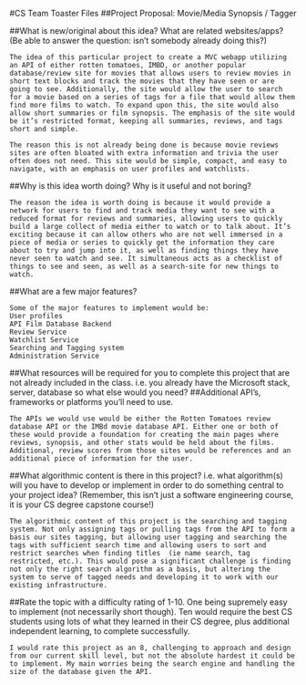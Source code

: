#CS Team Toaster Files
##Project Proposal: Movie/Media Synopsis / Tagger


##What is new/original about this idea? What are related websites/apps? (Be able to answer the question: isn’t somebody already doing this?)
 
    The idea of this particular project to create a MVC webapp utilizing an API of either rotten tomatoes, IMBD, or another popular database/review site for movies that allows users to review movies in short text blocks and track the movies that they have seen or are going to see. Additionally, the site would allow the user to search for a movie based on a series of tags for a file that would allow them find more films to watch. To expand upon this, the site would also allow short summaries or film synopsis. The emphasis of the site would be it’s restricted format, keeping all summaries, reviews, and tags short and simple.
    
    The reason this is not already being done is because movie reviews sites are often bloated with extra information and trivia the user often does not need. This site would be simple, compact, and easy to navigate, with an emphasis on user profiles and watchlists.
 
##Why is this idea worth doing? Why is it useful and not boring?
 
    The reason the idea is worth doing is because it would provide a network for users to find and track media they want to see with a reduced format for reviews and summaries, allowing users to quickly build a large collect of media either to watch or to talk about. It’s exciting because it can allow others who are not well immersed in a piece of media or series to quickly get the information they care about to try and jump into it, as well as finding things they have never seen to watch and see. It simultaneous acts as a checklist of things to see and seen, as well as a search-site for new things to watch.
 
 
##What are a few major features?
 
    Some of the major features to implement would be:
    User profiles
    API Film Database Backend
    Review Service
    Watchlist Service
    Searching and Tagging system
    Administration Service
 
 
##What resources will be required for you to complete this project that are not already included in the class. i.e. you already have the Microsoft stack, server, database so what else would you need? 
##Additional API’s, frameworks or platforms you’ll need to use.

    The APIs we would use would be either the Rotten Tomatoes review database API or the IMBd movie database API. Either one or both of these would provide a foundation for creating the main pages where reviews, synopsis, and other stats would be held about the films. Additional, review scores from those sites would be references and an additional piece of information for the user.
 
 
##What algorithmic content is there in this project? i.e. what algorithm(s) will you have to develop or implement in order to do something central to your project idea? (Remember, this isn’t just a software engineering course, it is your CS degree capstone course!)
 
    The algorithmic content of this project is the searching and tagging system. Not only assigning tags or pulling tags from the API to form a basis our sites tagging, but allowing user tagging and searching the tags with sufficient search time and allowing users to sort and restrict searches when finding titles  (ie name search, tag restricted, etc.). This would pose a significant challenge is finding not only the right search algorithm as a basis, but altering the system to serve of tagged needs and developing it to work with our existing infrastructure. 
 
 
##Rate the topic with a difficulty rating of 1-10. One being supremely easy to implement (not necessarily short though). Ten would require the best CS students using lots of what they learned in their CS degree, plus additional independent learning, to complete successfully.

    I would rate this project as an 8, challenging to approach and design from our current skill level, but not the absolute hardest it could be to implement. My main worries being the search engine and handling the size of the database given the API.
